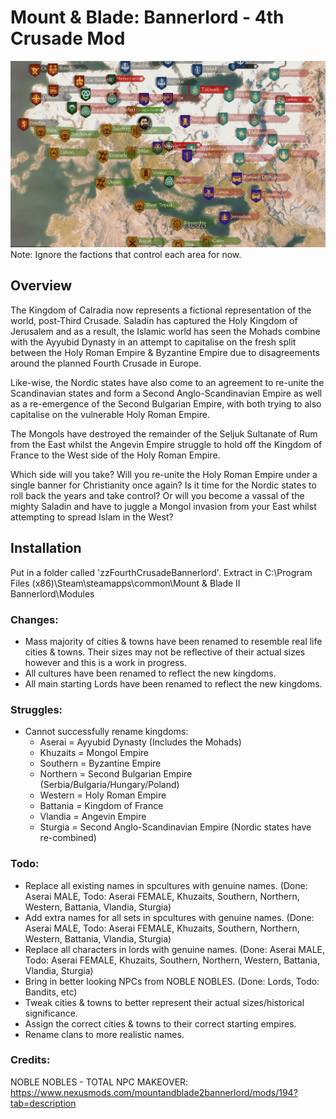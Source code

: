 # Mount & Blade: Bannerlord - 4th Crusade Mod

![Current Map](/images/fullmap-min.png)
Note: Ignore the factions that control each area for now.

## Overview

The Kingdom of Calradia now represents a fictional representation of the world, post-Third Crusade. Saladin has captured the Holy Kingdom of Jerusalem and as a result, the Islamic world has seen the Mohads combine with the Ayyubid Dynasty in an attempt to capitalise on the fresh split between the Holy Roman Empire & Byzantine Empire due to disagreements around the planned Fourth Crusade in Europe.

Like-wise, the Nordic states have also come to an agreement to re-unite the Scandinavian states and form a Second Anglo-Scandinavian Empire as well as a re-emergence of the Second Bulgarian Empire, with both trying to also capitalise on the vulnerable Holy Roman Empire.

The Mongols have destroyed the remainder of the Seljuk Sultanate of Rum from the East whilst the Angevin Empire struggle to hold off the Kingdom of France to the West side of the Holy Roman Empire.

Which side will you take? Will you re-unite the Holy Roman Empire under a single banner for Christianity once again? Is it time for the Nordic states to roll back the years and take control? Or will you become a vassal of the mighty Saladin and have to juggle a Mongol invasion from your East whilst attempting to spread Islam in the West?

## Installation

Put in a folder called 'zzFourthCrusadeBannerlord'.
Extract in C:\Program Files (x86)\Steam\steamapps\common\Mount & Blade II Bannerlord\Modules

### Changes:

- Mass majority of cities & towns have been renamed to resemble real life cities & towns. Their sizes may not be reflective of their actual sizes however and this is a work in progress.
- All cultures have been renamed to reflect the new kingdoms.
- All main starting Lords have been renamed to reflect the new kingdoms.

### Struggles:

- Cannot successfully rename kingdoms:
  - Aserai = Ayyubid Dynasty (Includes the Mohads)
  - Khuzaits = Mongol Empire
  - Southern = Byzantine Empire
  - Northern = Second Bulgarian Empire (Serbia/Bulgaria/Hungary/Poland)
  - Western = Holy Roman Empire
  - Battania = Kingdom of France
  - Vlandia = Angevin Empire
  - Sturgia = Second Anglo-Scandinavian Empire (Nordic states have re-combined)

### Todo:

- Replace all existing names in spcultures with genuine names. (Done: Aserai MALE, Todo: Aserai FEMALE, Khuzaits, Southern, Northern, Western, Battania, Vlandia, Sturgia)
- Add extra names for all sets in spcultures with genuine names. (Done: Aserai MALE, Todo: Aserai FEMALE, Khuzaits, Southern, Northern, Western, Battania, Vlandia, Sturgia)
- Replace all characters in lords with genuine names. (Done: Aserai MALE, Todo: Aserai FEMALE, Khuzaits, Southern, Northern, Western, Battania, Vlandia, Sturgia)
- Bring in better looking NPCs from NOBLE NOBLES. (Done: Lords, Todo: Bandits, etc)
- Tweak cities & towns to better represent their actual sizes/historical significance.
- Assign the correct cities & towns to their correct starting empires.
- Rename clans to more realistic names.

### Credits:

NOBLE NOBLES - TOTAL NPC MAKEOVER:
https://www.nexusmods.com/mountandblade2bannerlord/mods/194?tab=description
